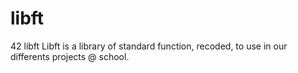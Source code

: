 # libft
42 libft
Libft is a library of standard function, recoded, to use in our differents projects @ school.
